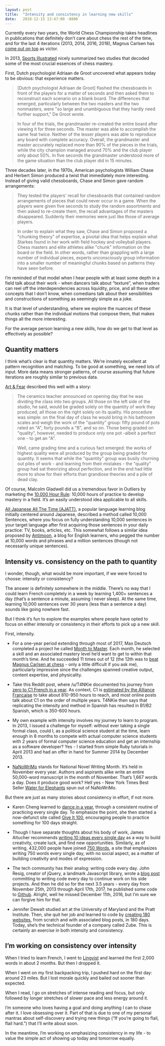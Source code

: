 ```yaml
---
layout: post
title:  "Intensity and consistency in learning new skills"
date:   2018-12-15 13:47:00 -0800
---
```


Currently every two years, the World Chess Championship takes headlines in publications that definitely don’t care about chess the rest of the time, and for the last 4 iterations (2013, 2014, 2016, 2018), Magnus Carlsen has [come out on top](https://fivethirtyeight.com/features/magnus-carlsen-is-again-the-world-chess-champion/) as victor.

In 2013, [Sports Illustrated](https://www.si.com/vault/2013/07/29/106348951/why-pujols-cant-and-arod-wouldnt-touch-this-pitch) nicely summarized two studies that decoded some of the most crucial essences of chess mastery.

First, Dutch psychologist Adriaan de Groot uncovered what appears today to be obvious: that experience matters.

> [Dutch psychologist Adriaan de Groot] flashed the chessboards in front of the players for a matter of seconds and then asked them to reconstruct each scenario on a blank board. The differences that emerged, particularly between the two masters and the two nonmasters, were "so large and unambiguous that they hardly need further support," De Groot wrote.

> In four of the trials, the grandmaster re-created the entire board after viewing it for three seconds. The master was able to accomplish the same feat twice. Neither of the lesser players was able to reproduce any board with complete accuracy. Overall, the grandmaster and master accurately replaced more than 90% of the pieces in the trials, while the city champion managed around 70% and the club player only about 50%. In five seconds the grandmaster understood more of the game situation than the club player did in 15 minutes.

Three decades later, in the 1970s, American psychologists William Chase and Herbert Simon produced a twist that immediately more interesting. Instead of giving valid chessboards, Chase and Simon gave random arrangements:

> They tested the players' recall for chessboards that contained random arrangements of pieces that could never occur in a game. When the players were given five seconds to study the random assortments and then asked to re-create them, the recall advantages of the masters disappeared. Suddenly their memories were just like those of average players.

> In order to explain what they saw, Chase and Simon proposed a "chunking theory" of expertise, a pivotal idea that helps explain what Starkes found in her work with field hockey and volleyball players. Chess masters and elite athletes alike "chunk" information on the board or the field. In other words, rather than grappling with a large number of individual pieces, experts unconsciously group information into a smaller number of meaningful chunks based on patterns they have seen before.

I’m reminded of that model when I hear people with at least some depth in a field talk about their work - when dancers talk about “texture”, when traders can reel off the interdependencies across liquidity, price, and all these other concepts that I don’t know, when comedians talk about their sensibilities and constructions of something as seemingly simple as a joke.

It is that level of understanding, where we explore the nuances of these chunks rather than the individual motions that compose them, that makes things all the more interesting.

For the average person learning a new skills, how do we get to that level as effectively as possible?

## Quantity matters

I think what’s clear is that quantity matters. We’re innately excellent at pattern recognition and matching. To be good at something, we need lots of input. More data means stronger patterns, of course assuming that future iterations are roughly similar to previous data.

[Art & Fear](https://kk.org/cooltools/art-fear/) described this well with a story:

> The ceramics teacher announced on opening day that he was dividing the class into two groups. All those on the left side of the studio, he said, would be graded solely on the quantity of work they produced, all those on the right solely on its quality. His procedure was simple: on the final day of class he would bring in his bathroom scales and weigh the work of the "quantity" group: fifty pound of pots rated an "A", forty pounds a "B", and so on. Those being graded on "quality", however, needed to produce only one pot -albeit a perfect one - to get an "A".

> Well, came grading time and a curious fact emerged: the works of highest quality were all produced by the group being graded for quantity. It seems that while the "quantity" group was busily churning out piles of work - and learning from their mistakes - the "quality" group had sat theorizing about perfection, and in the end had little more to show for their efforts than grandiose theories and a pile of dead clay.

Of course, Malcolm Gladwell did us a tremendous favor in Outliers by marketing the [10,000 Hour Rule](https://www.litcharts.com/lit/outliers/chapter-2-the-10-000-hour-rule): 10,000 hours of practice to develop mastery in a field. It’s an easily understood idea applicable to all skills.

[All Japanese All The Time (AJATT)](http://www.alljapaneseallthetime.com/blog/10000-sentences-how/), a popular language learning blog initially centered around Japanese, described a method called 10,000 Sentences, where you focus on fully understanding 10,000 sentences in your target language after first acquiring those sentences in your daily practice: TV, books, articles, etc. This somewhat follows a similar idea proposed by [Antimoon](http://www.antimoon.com/how/input-howmuch.htm), a blog for English learners, who pegged the number at 10,000 words and phrases and a million sentences (though not necessarily unique sentences).

## Intensity vs. consistency on the path to quantity

I wonder, though, what would be more important, if we were forced to choose: intensity or consistency?

The answer is definitely somewhere in the middle. There’s no way that I could learn French completely in a week by learning 1,400+ sentences a day (that’s a sentence a minute, assuming I never sleep). At the same time, learning 10,000 sentences over 30 years (less than a sentence a day) sounds like going nowhere fast.

But I think it’s fun to explore the examples where people have opted to focus on either intensity or consistency in their efforts to pick up a new skill.

First, intensity.

- For a one-year period extending through most of 2017, Max Deutsch completed a project he called [Month to Master](https://medium.com/@maxdeutsch/m2m-day-1-completing-12-ridiculously-hard-challenges-in-12-months-9843700c741f). Each month, he selected a skill and an associated mastery level he’d want to get to within that month’s time. And he succeeded 11 times out of 12 (the 12th was to [beat Magnus Carlsen at chess](https://medium.com/the-mission/my-month-long-quest-to-become-a-chess-master-from-scratch-51ff8003d3f2) - only a little difficult if you ask me), particularly impressive since the challenges spanned creative output, content expertise, and physicality.

- Take this Reddit post, where /u/T4NKie documented his journey from [zero to C1 French in a year](https://www.reddit.com/r/French/comments/7j37er/0_to_c1_in_a_year_lessons_learned/). As context, C1 is [estimated by the Alliance Francaise](https://en.wikipedia.org/wiki/Common_European_Framework_of_Reference_for_Languages#Relationship_with_duration_of_learning_process) to take about 810-950 hours to reach, and most online posts talk about C1 on the order of multiple years. T4NKie then says that replicating the intensity and method in Spanish has resulted in B1/B2 Spanish, which is 350-600 hours.

- My own example with intensity involves my journey to learn to program. In 2013, I issued a challenge for myself: without ever taking a single formal class, could I, as a political science student at the time, learn enough in 8 months to compete with actual computer science students with 2 years of formal computer science education and get an internship as a software developer? Yes - I started from simple Ruby tutorials in April 2013 and had an offer in hand for Summer 2014 by December 2013.

- [NaNoWriMo](https://nanowrimo.org/) stands for National Novel Writing Month. It’s held in November every year. Authors and aspirants alike write an entire 50,000-word manuscript in the month of November. That’s 1,667 words a day. Does it produce good work? Hell yes - New York Times Best Seller [Water for Elephants](https://www.amazon.com/Water-Elephants-Novel-Sara-Gruen/dp/1565125606/) spun out of NaNoWriMo.

But there are just as many stories about consistency in effort, if not more.

- Karen Cheng learned to [dance in a year](https://www.youtube.com/watch?v=daC2EPUh22w), through a consistent routine of practicing every single day. To emphasize the point, she then started a now-defunct site called [Give It 100](https://www.fastcompany.com/3021777/lifehack-this-app-helps-you-learn-to-do-anything-in-100-days), encouraging people to practice something for 100 days straight.

- Though I have separate thoughts about his body of work, James Altucher recommends [writing 10 ideas every single day](https://jamesaltucher.com/blog/the-ultimate-guide-for-becoming-an-idea-machine/) as a way to build creativity, create luck, and find new opportunities. Similarly, as of writing, 432,000 people have joined [750 Words](https://750words.com/), a site that emphasizes writing 750 words every single day, with no social aspect, as a matter of building creativity and modes of expression.

- The tech community has their analog: writing code every day. John Resig, creator of jQuery, a landmark Javascript library, wrote a [blog post](https://johnresig.com/blog/write-code-every-day/) committing to writing code every day to continue work on his side projects. And then he did so for the next 3.5 years - every day from November 25th, 2013 through April 17th, 2017, he published some code to [Github](https://github.com/jeresig). Alright, well he missed December 11th, 2016, but I’m sure we can forgive him for that.

- Jennifer Dewalt studied art at the University of Maryland and the Pratt Institute. Then, she quit her job and learned to code by [creating 180 websites](https://jenniferdewalt.com/), from scratch and with associated blog posts, in 180 days. Today, she’s the technical founder of a company called Zube. This is certainly an exercise in both intensity and consistency.

## I’m working on consistency over intensity

When I tried to learn French, I went to [Lingvist](https://lingvist.com/) and learned the first 2,000 words in about 2 months. But then I dropped it.

When I went on my first backpacking trip, I pushed hard on the first day: around 23 miles. But I lost morale quickly and bailed out sooner than expected.

When I read, I go on stretches of intense reading and focus, but only followed by longer stretches of slower pace and less energy around it.

I’m someone who loves having a goal and doing anything I can to chase after it. I love obsessing over it. Part of that is due to one of my personal mantras about self-discovery and trying new things (“If you’re going to flail, flail hard.”) that I’ll write about soon.

In the meantime, I’m working on emphasizing consistency in my life - to value the simple act of showing up today and tomorrow equally.

